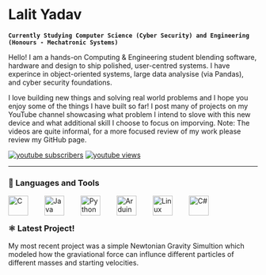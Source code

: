 # Lalit Yadav

**`Currently Studying Computer Science (Cyber Security) and Engineering (Honours - Mechatronic Systems)`**

Hello! I am a hands-on Computing & Engineering student blending software, hardware and design to ship polished, user-centred systems. I have experince in object-oriented systems, large data analysise (via Pandas), and cyber security foundations. 

I love building new things and solving real world problems and I hope you enjoy some of the things I have built so far! I post many of projects on my YouTube channel showcasing what problem I intend to slove with this new device and what additional skill I choose to focus on imporving. Note: The videos are quite informal, for a more focused review of my work please review my GitHub page.

   <p align="left">
      <a href="https://www.youtube.com/@Ansh_Builds_Things?sub_confirmation=1">
       <img alt="youtube subscribers" title="Subscribe to my YouTube channel" src="https://custom-icon-badges.demolab.com/youtube/channel/subscribers/UC14gsh9AR_pE10-6ZeaN3HA?color=%23E05D44&label=SUBSCRIBE&logo=video&logoColor=white&style=for-the-badge&labelColor=CE4630"/></a>
     <a href="https://www.youtube.com/@Ansh_Builds_Things">
       <img alt="youtube views" title="YouTube views" src="https://custom-icon-badges.demolab.com/youtube/channel/views/UC14gsh9AR_pE10-6ZeaN3HA?color=%23E1AD0E&logo=eye&logoColor=white&style=for-the-badge&labelColor=C79600"/></a>


   </p>

---
### 🧰 Languages and Tools
<img align="left" alt="C" width="40px" style="padding-right:30px;" src="https://cdn.jsdelivr.net/gh/devicons/devicon/icons/c/c-original.svg" />
<img align="left" alt="Java" width="40px" style="padding-right:30px;" src="https://cdn.jsdelivr.net/gh/devicons/devicon/icons/java/java-original.svg"/>
<img align="left" alt="Python" width="40px" style="padding-right:30px;" src="https://cdn.jsdelivr.net/gh/devicons/devicon/icons/python/python-original.svg" />
<img align="left" alt="Arduino C" width="40px" style="padding-right:30px;" src="https://cdn.jsdelivr.net/gh/devicons/devicon/icons/arduino/arduino-original-wordmark.svg" />
<img align="left" alt="Linux" width="40px" style="padding-right:30px;" src="https://cdn.jsdelivr.net/gh/devicons/devicon/icons/linux/linux-original.svg" />
<img align="left" alt="C#" width="40px" style="padding-right:30px;" src="https://cdn.jsdelivr.net/gh/devicons/devicon/icons/csharp/csharp-original.svg" />
<br />

#
### ⚛️ Latest Project! 
My most recent project was a simple Newtonian Gravity Simultion which modeled how the graviational force can influnce different particles of different masses and starting velocities. 


<!--
**Lalits-Projects/Lalits-Projects** is a ✨ _special_ ✨ repository because its `README.md` (this file) appears on your GitHub profile.

Here are some ideas to get you started:

- 🔭 I’m currently working on ...
- 🌱 I’m currently learning ...
- 👯 I’m looking to collaborate on ...
- 🤔 I’m looking for help with ...
- 💬 Ask me about ...
- 📫 How to reach me: ...
- 😄 Pronouns: ...
- ⚡ Fun fact: ...
-->
